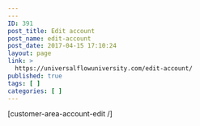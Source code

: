 ```yaml
---
---
ID: 391
post_title: Edit account
post_name: edit-account
post_date: 2017-04-15 17:10:24
layout: page
link: >
  https://universalflowuniversity.com/edit-account/
published: true
tags: [ ]
categories: [ ]
---
```

[customer-area-account-edit /]